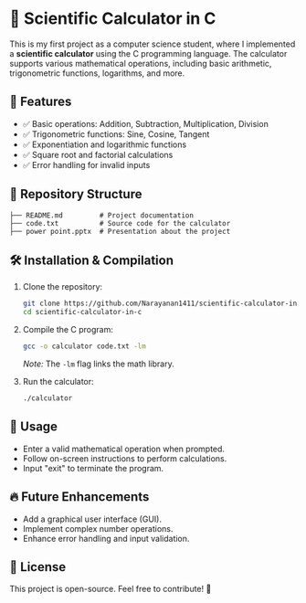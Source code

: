 # 🎡 Scientific Calculator in C

This is my first project as a computer science student, where I implemented a **scientific calculator** using the C programming language. The calculator supports various mathematical operations, including basic arithmetic, trigonometric functions, logarithms, and more.

## 📌 Features
- ✅ Basic operations: Addition, Subtraction, Multiplication, Division
- ✅ Trigonometric functions: Sine, Cosine, Tangent
- ✅ Exponentiation and logarithmic functions
- ✅ Square root and factorial calculations
- ✅ Error handling for invalid inputs

## 💂 Repository Structure
```
├── README.md         # Project documentation
├── code.txt          # Source code for the calculator
├── power point.pptx  # Presentation about the project
```

## 🛠 Installation & Compilation
1. Clone the repository:
   ```bash
   git clone https://github.com/Narayanan1411/scientific-calculator-in-c.git
   cd scientific-calculator-in-c
   ```
2. Compile the C program:
   ```bash
   gcc -o calculator code.txt -lm
   ```
   *Note:* The `-lm` flag links the math library.

3. Run the calculator:
   ```bash
   ./calculator
   ```

## 🚀 Usage
- Enter a valid mathematical operation when prompted.
- Follow on-screen instructions to perform calculations.
- Input "exit" to terminate the program.

## 🔥 Future Enhancements
- Add a graphical user interface (GUI).
- Implement complex number operations.
- Enhance error handling and input validation.

## 🐜 License
This project is open-source. Feel free to contribute! 🎉

